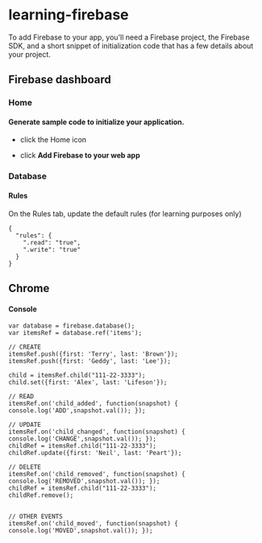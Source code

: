 # learning-firebase

To add Firebase to your app, you'll need a Firebase project, the Firebase SDK, and a short snippet of initialization code that has a few details about your project.

## Firebase dashboard

### Home

#### Generate sample code to initialize your application.

* click the Home icon
* click __Add Firebase to your web app__

    <script src="https://www.gstatic.com/firebasejs/3.5.2/firebase.js"></script>
    <script>
      // Initialize Firebase
      // TODO: Replace with your project's customized code snippet
      var config = {
        apiKey: "<API_KEY>",
        authDomain: "<PROJECT_ID>.firebaseapp.com",
        databaseURL: "https://<DATABASE_NAME>.firebaseio.com",
        storageBucket: "<BUCKET>.appspot.com",
        messagingSenderId: "<SENDER_ID>",
      };
      firebase.initializeApp(config);
    </script>

### Database

#### Rules

On the Rules tab, update the default rules (for learning purposes only)

    {
      "rules": {
        ".read": "true",
        ".write": "true"
      }
    }

## Chrome

#### Console

    var database = firebase.database();
    var itemsRef = database.ref('items');

    // CREATE  
    itemsRef.push({first: 'Terry', last: 'Brown'});
    itemsRef.push({first: 'Geddy', last: 'Lee'});

    child = itemsRef.child("111-22-3333");
    child.set({first: 'Alex', last: 'Lifeson'});

    // READ
    itemsRef.on('child_added', function(snapshot) { console.log('ADD',snapshot.val()); });

    // UPDATE
    itemsRef.on('child_changed', function(snapshot) { console.log('CHANGE',snapshot.val()); });
    childRef = itemsRef.child("111-22-3333");
    childRef.update({first: 'Neil', last: 'Peart'});

    // DELETE
    itemsRef.on('child_removed', function(snapshot) { console.log('REMOVED',snapshot.val()); });
    childRef = itemsRef.child("111-22-3333");
    childRef.remove();


    // OTHER EVENTS
    itemsRef.on('child_moved', function(snapshot) { console.log('MOVED',snapshot.val()); });
